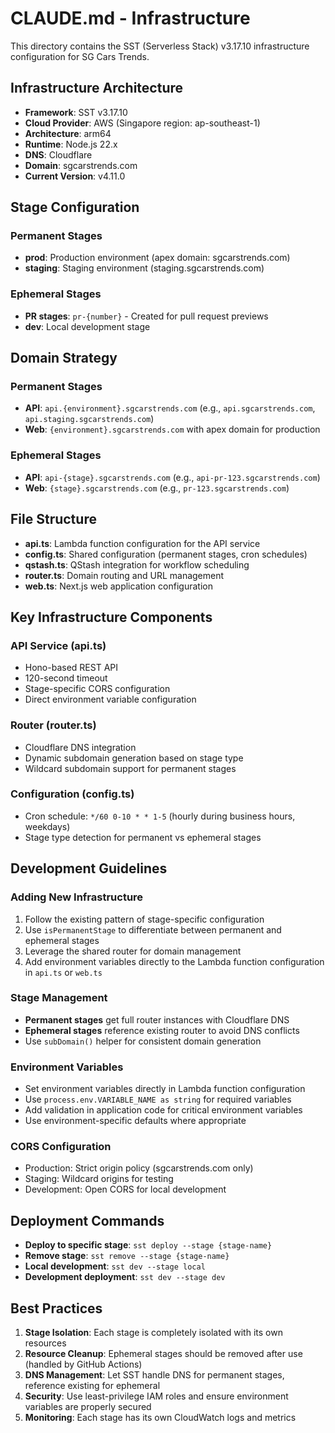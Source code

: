 # CLAUDE.md - Infrastructure

This directory contains the SST (Serverless Stack) v3.17.10 infrastructure configuration for SG Cars Trends.

## Infrastructure Architecture

- **Framework**: SST v3.17.10
- **Cloud Provider**: AWS (Singapore region: ap-southeast-1)
- **Architecture**: arm64
- **Runtime**: Node.js 22.x
- **DNS**: Cloudflare
- **Domain**: sgcarstrends.com
- **Current Version**: v4.11.0

## Stage Configuration

### Permanent Stages
- **prod**: Production environment (apex domain: sgcarstrends.com)
- **staging**: Staging environment (staging.sgcarstrends.com)

### Ephemeral Stages
- **PR stages**: `pr-{number}` - Created for pull request previews
- **dev**: Local development stage

## Domain Strategy

### Permanent Stages
- **API**: `api.{environment}.sgcarstrends.com` (e.g., `api.sgcarstrends.com`, `api.staging.sgcarstrends.com`)
- **Web**: `{environment}.sgcarstrends.com` with apex domain for production

### Ephemeral Stages
- **API**: `api-{stage}.sgcarstrends.com` (e.g., `api-pr-123.sgcarstrends.com`)
- **Web**: `{stage}.sgcarstrends.com` (e.g., `pr-123.sgcarstrends.com`)

## File Structure

- **api.ts**: Lambda function configuration for the API service
- **config.ts**: Shared configuration (permanent stages, cron schedules)
- **qstash.ts**: QStash integration for workflow scheduling
- **router.ts**: Domain routing and URL management
- **web.ts**: Next.js web application configuration

## Key Infrastructure Components

### API Service (api.ts)
- Hono-based REST API
- 120-second timeout
- Stage-specific CORS configuration
- Direct environment variable configuration

### Router (router.ts)
- Cloudflare DNS integration
- Dynamic subdomain generation based on stage type
- Wildcard subdomain support for permanent stages

### Configuration (config.ts)
- Cron schedule: `*/60 0-10 * * 1-5` (hourly during business hours, weekdays)
- Stage type detection for permanent vs ephemeral stages

## Development Guidelines

### Adding New Infrastructure
1. Follow the existing pattern of stage-specific configuration
2. Use `isPermanentStage` to differentiate between permanent and ephemeral stages
3. Leverage the shared router for domain management
4. Add environment variables directly to the Lambda function configuration in `api.ts` or `web.ts`

### Stage Management
- **Permanent stages** get full router instances with Cloudflare DNS
- **Ephemeral stages** reference existing router to avoid DNS conflicts
- Use `subDomain()` helper for consistent domain generation

### Environment Variables
- Set environment variables directly in Lambda function configuration
- Use `process.env.VARIABLE_NAME as string` for required variables
- Add validation in application code for critical environment variables
- Use environment-specific defaults where appropriate

### CORS Configuration
- Production: Strict origin policy (sgcarstrends.com only)
- Staging: Wildcard origins for testing
- Development: Open CORS for local development

## Deployment Commands

- **Deploy to specific stage**: `sst deploy --stage {stage-name}`
- **Remove stage**: `sst remove --stage {stage-name}`
- **Local development**: `sst dev --stage local`
- **Development deployment**: `sst dev --stage dev`

## Best Practices

1. **Stage Isolation**: Each stage is completely isolated with its own resources
2. **Resource Cleanup**: Ephemeral stages should be removed after use (handled by GitHub Actions)
3. **DNS Management**: Let SST handle DNS for permanent stages, reference existing for ephemeral
4. **Security**: Use least-privilege IAM roles and ensure environment variables are properly secured
5. **Monitoring**: Each stage has its own CloudWatch logs and metrics